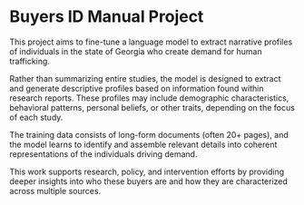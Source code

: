 # Buyers ID Manual Project

This project aims to fine-tune a language model to extract narrative profiles of individuals in the state of Georgia who create demand for human trafficking.

Rather than summarizing entire studies, the model is designed to extract and generate descriptive profiles based on information found within research reports. These profiles may include demographic characteristics, behavioral patterns, personal beliefs, or other traits, depending on the focus of each study.

The training data consists of long-form documents (often 20+ pages), and the model learns to identify and assemble relevant details into coherent representations of the individuals driving demand.

This work supports research, policy, and intervention efforts by providing deeper insights into who these buyers are and how they are characterized across multiple sources.
